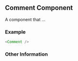 ## Comment Component
A component that ...

### Example

```js
<Comment />
```


### Other Information
